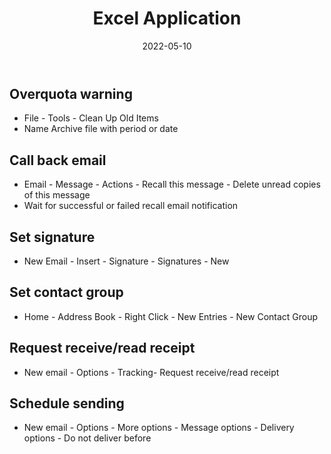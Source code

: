 ﻿---
title: Excel Application
date: 2022-05-10
update: 2022-05-10
categories: 
- Tools
- Office
tags: 
- Tools
- Office
- Outlook
description: 
---

## Overquota warning

- File - Tools - Clean Up Old Items
- Name Archive file with period or date

## Call back email

- Email - Message - Actions - Recall this message - Delete unread copies of this message
- Wait for successful or failed recall email notification

## Set signature

- New Email - Insert - Signature - Signatures - New

## Set contact group

- Home - Address Book - Right Click - New Entries - New Contact Group

## Request receive/read receipt

- New email - Options - Tracking- Request receive/read receipt

## Schedule sending

- New email - Options - More options - Message options - Delivery options - Do not deliver before
